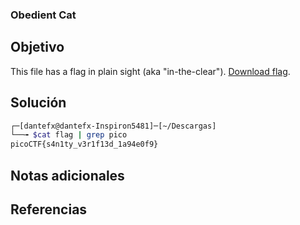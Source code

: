 ###  Obedient Cat

## Objetivo
This file has a flag in plain sight (aka "in-the-clear"). [Download flag](https://mercury.picoctf.net/static/704f877da185904ec3992e7255a15c6c/flag).
## Solución
```bash
┌─[dantefx@dantefx-Inspiron5481]─[~/Descargas]
└──╼ $cat flag | grep pico
picoCTF{s4n1ty_v3r1f13d_1a94e0f9}

```


## Notas adicionales

## Referencias
